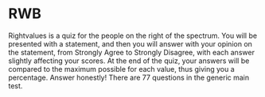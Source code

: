 # RWB
Rightvalues is a quiz for the people on the right of the spectrum.
You will be presented with a statement, and then you will answer with your opinion on the statement, from Strongly Agree to Strongly Disagree, with each answer slightly affecting your scores. At the end of the quiz, your answers will be compared to the maximum possible for each value, thus giving you a percentage. Answer honestly!
There are 77 questions in the generic main test.

 
